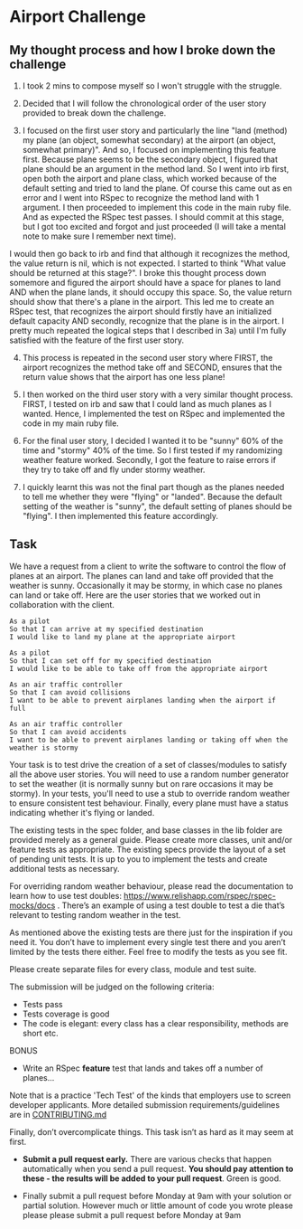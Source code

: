 Airport Challenge
=================

My thought process and how I broke down the challenge
---------
1. I took 2 mins to compose myself so I won't struggle with the struggle.

2. Decided that I will follow the chronological order of the user story provided to break down the challenge.

3. I focused on the first user story and particularly the line "land (method) my plane (an object, somewhat secondary) at the airport (an object, somewhat primary)". And so, I focused on implementing this feature first. Because plane seems to be the secondary object, I figured that plane should be an argument in the method land. So I went into irb first, open both the airport and plane class, which worked because of the default setting and tried to land the plane. Of course this came out as en error and I went into RSpec to recognize the method land with 1 argument. I then proceeded to implement this code in the main ruby file. And as expected the RSpec test passes. I should commit at this stage, but I got too excited and forgot and just proceeded (I will take a mental note to make sure I remember next time).

  I would then go back to irb and find that although it recognizes the method, the value return is nil, which is not expected. I started to think "What value should be returned at this stage?". I broke this thought process down somemore and figured the airport should have a space for planes to land AND when the plane lands, it should occupy this space. So, the value return should show that there's a plane in the airport. This led me to create an RSpec test, that recognizes the airport should firstly have an initialized default capacity AND secondly, recognize that the plane is in the airport. I pretty much repeated the logical steps that I described in 3a) until I'm fully satisfied with the feature of the first user story.

4. This process is repeated in the second user story where FIRST, the airport recognizes the method take off and SECOND, ensures that the return value shows that the airport has one less plane!

5. I then worked on the third user story with a very similar thought process. FIRST, I tested on irb and saw that I could land as much planes as I wanted. Hence, I implemented the test on RSpec and implemented the code in my main ruby file.

6. For the final user story, I decided I wanted it to be "sunny" 60% of the time and "stormy" 40% of the time. So I first tested if my randomizing weather feature worked. Secondly, I got the feature to raise errors if they try to take off and fly under stormy weather.

7. I quickly learnt this was not the final part though as the planes needed to tell me whether they were "flying" or "landed". Because the default setting of the weather is "sunny", the default setting of planes should be "flying". I then implemented this feature accordingly.


Task
-----

We have a request from a client to write the software to control the flow of planes at an airport. The planes can land and take off provided that the weather is sunny. Occasionally it may be stormy, in which case no planes can land or take off.  Here are the user stories that we worked out in collaboration with the client.

```
As a pilot
So that I can arrive at my specified destination
I would like to land my plane at the appropriate airport

As a pilot
So that I can set off for my specified destination
I would like to be able to take off from the appropriate airport

As an air traffic controller
So that I can avoid collisions
I want to be able to prevent airplanes landing when the airport if full

As an air traffic controller
So that I can avoid accidents
I want to be able to prevent airplanes landing or taking off when the weather is stormy
```

Your task is to test drive the creation of a set of classes/modules to satisfy all the above user stories. You will need to use a random number generator to set the weather (it is normally sunny but on rare occasions it may be stormy). In your tests, you'll need to use a stub to override random weather to ensure consistent test behaviour. Finally, every plane must have a status indicating whether it's flying or landed.

The existing tests in the spec folder, and base classes in the lib folder are provided merely as a general guide.  Please create more classes, unit and/or feature tests as appropriate.  The existing specs provide the layout of a set of pending unit tests. It is up to you to implement the tests and create additional tests as necessary.

For overriding random weather behaviour, please read the documentation to learn how to use test doubles: https://www.relishapp.com/rspec/rspec-mocks/docs . There’s an example of using a test double to test a die that’s relevant to testing random weather in the test.

As mentioned above the existing tests are there just for the inspiration if you need it. You don’t have to implement every single test there and you aren’t limited by the tests there either. Feel free to modify the tests as you see fit.

Please create separate files for every class, module and test suite.

The submission will be judged on the following criteria:

* Tests pass
* Tests coverage is good
* The code is elegant: every class has a clear responsibility, methods are short etc.

BONUS
* Write an RSpec **feature** test that lands and takes off a number of planes...

Note that is a practice 'Tech Test' of the kinds that employers use to screen developer applicants.  More detailed submission requirements/guidelines are in [CONTRIBUTING.md](CONTRIBUTING.md)

Finally, don’t overcomplicate things. This task isn’t as hard as it may seem at first.

* **Submit a pull request early.**  There are various checks that happen automatically when you send a pull request.  **You should pay attention to these - the results will be added to your pull request**.  Green is good.

* Finally submit a pull request before Monday at 9am with your solution or partial solution.  However much or little amount of code you wrote please please please submit a pull request before Monday at 9am
